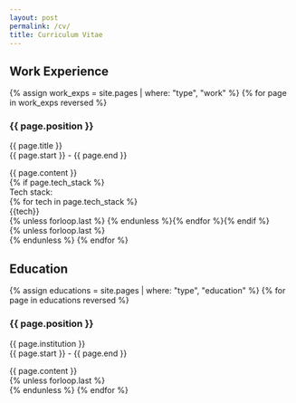 ```yaml
---
layout: post
permalink: /cv/
title: Curriculum Vitae
---
```


## Work Experience

<div id="archives">
{% assign work_exps = site.pages | where: "type", "work" %}
{% for page in work_exps reversed %}
    <article class="post">
        <h3>{{ page.position }}</h3>
        <div>
            <p class="author_title">{{ page.title }} <br>{{ page.start }} - {{ page.end }}</p>
        </div>
        <div class="entry">
            {{ page.content }}
        </div>{% if page.tech_stack %}
        <div>Tech stack: </div>{% for tech in page.tech_stack %}<div class="tech-tag">{{tech}}</div>{% unless forloop.last %}&nbsp;{% endunless %}{% endfor %}{% endif %}     
    </article>
    {% unless forloop.last %}<br>{% endunless %}
{% endfor %}
</div>

## Education

<div id="archives">
{% assign educations = site.pages | where: "type", "education" %}
{% for page in educations reversed %}
    <article class="post">
        <h3>{{ page.position }}</h3>
        <div>
            <p class="author_title">{{ page.institution }} <br>{{ page.start }} - {{ page.end }}</p>
        </div>
        <div class="entry">
            {{ page.content }}
        </div>
    </article>
    {% unless forloop.last %}<br>{% endunless %}
{% endfor %}
</div>


